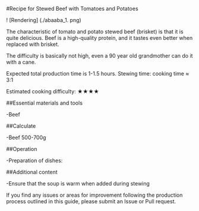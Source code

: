 #Recipe for Stewed Beef with Tomatoes and Potatoes

! [Rendering] (./abaaba_1. png)

The characteristic of tomato and potato stewed beef (brisket) is that it is quite delicious. Beef is a high-quality protein, and it tastes even better when replaced with brisket.

The difficulty is basically not high, even a 90 year old grandmother can do it with a cane.

Expected total production time is 1-1.5 hours. Stewing time: cooking time ≈ 3:1

Estimated cooking difficulty: ★★★★

##Essential materials and tools

-Beef

##Calculate

-Beef 500-700g

##Operation

-Preparation of dishes:

##Additional content

-Ensure that the soup is warm when added during stewing

If you find any issues or areas for improvement following the production process outlined in this guide, please submit an Issue or Pull request.